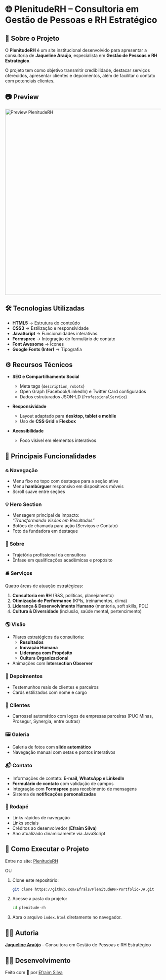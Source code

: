 # 🌐 PlenitudeRH – Consultoria em Gestão de Pessoas e RH Estratégico

## 📖 Sobre o Projeto

O **PlenitudeRH** é um site institucional desenvolvido para apresentar a consultoria de **Jaqueline Araújo**, especialista em **Gestão de Pessoas e RH Estratégico**.

O projeto tem como objetivo transmitir credibilidade, destacar serviços oferecidos, apresentar clientes e depoimentos, além de facilitar o contato com potenciais clientes.

## 📷 Preview

<img src="assets/images/PreviewPlenitudeRH.gif" alt="Preview PlenitudeRH" width="600"/>

## 🛠️ Tecnologias Utilizadas

- **HTML5** → Estrutura do conteúdo
- **CSS3** → Estilização e responsividade
- **JavaScript** → Funcionalidades interativas
- **Formspree** → Integração do formulário de contato
- **Font Awesome** → Ícones
- **Google Fonts (Inter)** → Tipografia

## ⚙️ Recursos Técnicos

- **SEO e Compartilhamento Social**

  - Meta tags (`description`, `robots`)
  - Open Graph (Facebook/LinkedIn) e Twitter Card configurados
  - Dados estruturados JSON-LD (`ProfessionalService`)

- **Responsividade**

  - Layout adaptado para **desktop, tablet e mobile**
  - Uso de **CSS Grid** e **Flexbox**

- **Acessibilidade**
  - Foco visível em elementos interativos

## 🎨 Principais Funcionalidades

### 🔝 Navegação

- Menu fixo no topo com destaque para a seção ativa
- Menu **hambúrguer** responsivo em dispositivos móveis
- Scroll suave entre seções

### 💡 Hero Section

- Mensagem principal de impacto:  
  _“Transformando Visões em Resultados”_
- Botões de chamada para ação (Serviços e Contato)
- Foto da fundadora em destaque

### 👤 Sobre

- Trajetória profissional da consultora
- Ênfase em qualificações acadêmicas e propósito

### 🛎️ Serviços

Quatro áreas de atuação estratégicas:

1. **Consultoria em RH** (R&S, políticas, planejamento)
2. **Otimização de Performance** (KPIs, treinamentos, clima)
3. **Liderança & Desenvolvimento Humano** (mentoria, soft skills, PDL)
4. **Cultura & Diversidade** (inclusão, saúde mental, pertencimento)

### 🌎 Visão

- Pilares estratégicos da consultoria:
  - **Resultados**
  - **Inovação Humana**
  - **Liderança com Propósito**
  - **Cultura Organizacional**
- Animações com **Intersection Observer**

### 💬 Depoimentos

- Testemunhos reais de clientes e parceiros
- Cards estilizados com nome e cargo

### 🏢 Clientes

- Carrossel automático com logos de empresas parceiras (PUC Minas, Prosegur, Synergia, entre outras)

### 🖼️ Galeria

- Galeria de fotos com **slide automático**
- Navegação manual com setas e pontos interativos

### 📬 Contato

- Informações de contato: **E-mail, WhatsApp e LinkedIn**
- **Formulário de contato** com validação de campos
- Integração com **Formspree** para recebimento de mensagens
- Sistema de **notificações personalizadas**

### 🦶 Rodapé

- Links rápidos de navegação
- Links sociais
- Créditos ao desenvolvedor (**Efraim Silva**)
- Ano atualizado dinamicamente via JavaScript

## 🚀 Como Executar o Projeto

Entre no site: [PlenitudeRH](https://plenituderh.netlify.app)

OU

1. Clone este repositório:
   ```bash
   git clone https://github.com/Efrals/PlenitudeRH-Portfolio-JA.git
   ```
2. Acesse a pasta do projeto:
   ```bash
   cd plenitude-rh
   ```
3. Abra o arquivo `index.html` diretamente no navegador.

## 👩‍💼 Autoria

[**Jaqueline Araújo**](https://www.linkedin.com/in/jaqueline-araujo-/) – Consultora em Gestão de Pessoas e RH Estratégico

## 👨‍💻 Desenvolvimento

Feito com 💖 por [Efraim Silva](https://www.linkedin.com/in/efraimrocha/)
